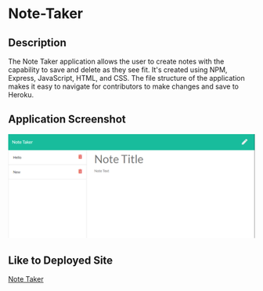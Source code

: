 # Note-Taker

## Description
The Note Taker application allows the user to create notes with the capability to save and delete as they see fit. It's created using NPM, Express, JavaScript, HTML, and CSS. The file structure of the application makes it easy to navigate for contributors to make changes and save to Heroku.

## Application Screenshot
![image](Develop\public\assets\images\Note-taker-image.PNG)

## Like to Deployed Site
[Note Taker](https://emily-note-taker.herokuapp.com/)
